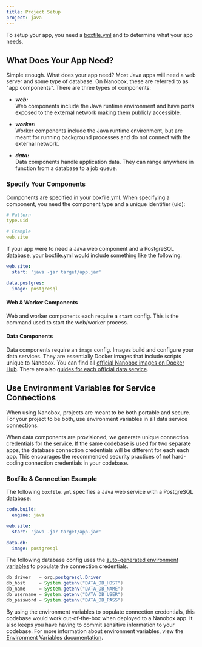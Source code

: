 ```yaml
---
title: Project Setup
project: java
---
```


To setup your app, you need a [boxfile.yml](https://docs.nanobox.io/app-config/boxfile/) and to determine what your app needs.

## What Does Your App Need?
Simple enough. What does your app need? Most Java apps will need a web server and some type of database. On Nanobox, these are referred to as "app components". There are three types of components:

- ***web:***  
  Web components include the Java runtime environment and have ports exposed to the external network making them publicly accessible.

- ***worker:***  
  Worker components include the Java runtime environment, but are meant for running background processes and do not connect with the external network.

- ***data:***  
  Data components handle application data. They can range anywhere in function from a database to a job queue.

### Specify Your Components
Components are specified in your boxfile.yml. When specifying a component, you need the component type and a unique identifier (uid):

```yaml
# Pattern
type.uid

# Example
web.site
```

If your app were to need a Java web component and a PostgreSQL database, your boxfile.yml would include something like the following:

```yaml
web.site:
  start: 'java -jar target/app.jar'

data.postgres:
  image: postgresql
```

#### Web & Worker Components
Web and worker components each require a `start` config. This is the command used to start the web/worker process.

#### Data Components
Data components require an `image` config. Images build and configure your data services. They are essentially Docker images that include scripts unique to Nanobox. You can find all [official Nanobox images on Docker Hub](https://hub.docker.com/r/nanobox/). There are also [guides for each official data service](/#services).

## Use Environment Variables for Service Connections
When using Nanobox, projects are meant to be both portable and secure. For your project to be both, use environment variables in all data service connections.

When data components are provisioned, we generate unique connection credentials for the service. If the same codebase is used for two separate apps, the database connection credentials will be different for each each app. This encourages the recommended security practices of not hard-coding connection credentials in your codebase.

### Boxfile & Connection Example
The following `boxfile.yml` specifies a Java web service with a PostgreSQL database:

```yaml
code.build:
  engine: java

web.site:
  start: 'java -jar target/app.jar'

data.db:
  image: postgresql
```

The following database config uses the [auto-generated environment variables](https://docs.nanobox.io/app-config/environment-variables/#auto-generated-environment-variables) to populate the connection credentials.

```java
db_driver   = org.postgresql.Driver
db_host     = System.getenv("DATA_DB_HOST")
db_name     = System.getenv("DATA_DB_NAME")
db_username = System.getenv("DATA_DB_USER")
db_password = System.getenv("DATA_DB_PASS")
```

By using the environment variables to populate connection credentials, this codebase would work out-of-the-box when deployed to a Nanobox app. It also keeps you have having to commit sensitive information to your codebase. For more information about environment variables, view the [Environment Variables documentation](https://docs.nanobox.io/app-config/environment-variables/).

